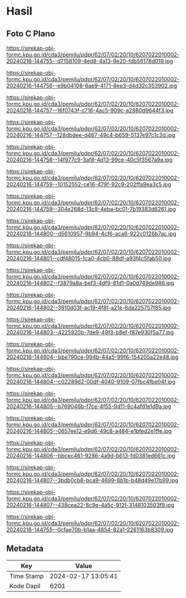# Hasil

## Foto C Plano

https://sirekap-obj-formc.kpu.go.id/cda3/pemilu/pdpr/62/07/02/20/10/6207022010002-20240216-144755--d7158109-4ed8-4a13-9e20-fdb58178d019.jpg

https://sirekap-obj-formc.kpu.go.id/cda3/pemilu/pdpr/62/07/02/20/10/6207022010002-20240216-144756--e9b04108-6ae9-4171-8ee3-d4d32c353902.jpg

https://sirekap-obj-formc.kpu.go.id/cda3/pemilu/pdpr/62/07/02/20/10/6207022010002-20240216-144757--16f0743f-c716-4ac5-909c-a2880d9644f3.jpg

https://sirekap-obj-formc.kpu.go.id/cda3/pemilu/pdpr/62/07/02/20/10/6207022010002-20240216-144757--128dbdee-d487-49c4-b659-5137e97c1c3d.jpg

https://sirekap-obj-formc.kpu.go.id/cda3/pemilu/pdpr/62/07/02/20/10/6207022010002-20240216-144758--14f977c9-3af8-4d13-99ce-40c5f3567a9a.jpg

https://sirekap-obj-formc.kpu.go.id/cda3/pemilu/pdpr/62/07/02/20/10/6207022010002-20240216-144759--10152552-ce16-479f-92c9-202ffa9ea3c5.jpg

https://sirekap-obj-formc.kpu.go.id/cda3/pemilu/pdpr/62/07/02/20/10/6207022010002-20240216-144759--304e268d-13c8-4eba-bc01-7b19383d6261.jpg

https://sirekap-obj-formc.kpu.go.id/cda3/pemilu/pdpr/62/07/02/20/10/6207022010002-20240216-144800--d5610957-9b94-4cf6-aca6-922c0126b7ac.jpg

https://sirekap-obj-formc.kpu.go.id/cda3/pemilu/pdpr/62/07/02/20/10/6207022010002-20240216-144801--cdf48015-1ca0-4cb0-88df-a93f4c5fab50.jpg

https://sirekap-obj-formc.kpu.go.id/cda3/pemilu/pdpr/62/07/02/20/10/6207022010002-20240216-144802--f3879a8a-bef3-4df9-81d1-0a0d749de986.jpg

https://sirekap-obj-formc.kpu.go.id/cda3/pemilu/pdpr/62/07/02/20/10/6207022010002-20240216-144802--3910d03f-ac19-4f8f-a21e-6da225757f85.jpg

https://sirekap-obj-formc.kpu.go.id/cda3/pemilu/pdpr/62/07/02/20/10/6207022010002-20240216-144803--4225920b-7de9-49f3-b8ef-f87e930f5a77.jpg

https://sirekap-obj-formc.kpu.go.id/cda3/pemilu/pdpr/62/07/02/20/10/6207022010002-20240216-144804--bbe790ce-994b-44a5-99f6-154205a22e48.jpg

https://sirekap-obj-formc.kpu.go.id/cda3/pemilu/pdpr/62/07/02/20/10/6207022010002-20240216-144804--c02289d2-00df-4040-9109-07fbc4fbe04f.jpg

https://sirekap-obj-formc.kpu.go.id/cda3/pemilu/pdpr/62/07/02/20/10/6207022010002-20240216-144805--b769046b-f7ce-4f55-9d11-6c4afd1e1d9a.jpg

https://sirekap-obj-formc.kpu.go.id/cda3/pemilu/pdpr/62/07/02/20/10/6207022010002-20240216-144805--0657ee12-e9d6-49c8-a484-e1bfed2e1ffe.jpg

https://sirekap-obj-formc.kpu.go.id/cda3/pemilu/pdpr/62/07/02/20/10/6207022010002-20240216-144806--bbcec461-9286-4a9d-b613-fd0381ed661c.jpg

https://sirekap-obj-formc.kpu.go.id/cda3/pemilu/pdpr/62/07/02/20/10/6207022010002-20240216-144807--3bdb0cb8-bca9-4699-8b1b-b48d49e17b99.jpg

https://sirekap-obj-formc.kpu.go.id/cda3/pemilu/pdpr/62/07/02/20/10/6207022010002-20240216-144807--438cea22-8c9e-4a5c-912f-3148103503f9.jpg

https://sirekap-obj-formc.kpu.go.id/cda3/pemilu/pdpr/62/07/02/20/10/6207022010002-20240216-144755--0cfae70b-b1aa-4854-82a1-2261163b8309.jpg


## Metadata

| Key        | Value               |
| ---------- | ------------------- |
| Time Stamp | 2024-02-17 13:05:41 |
| Kode Dapil | 6201                |



